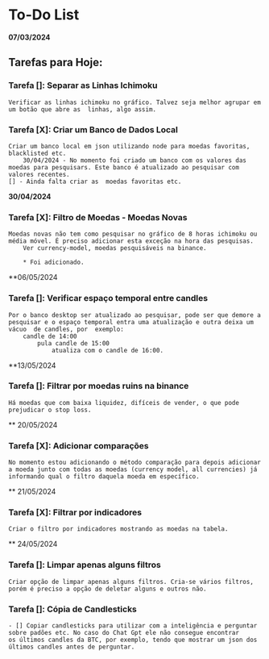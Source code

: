 # To-Do List 

**07/03/2024**

## Tarefas para Hoje:

### Tarefa []: Separar as Linhas Ichimoku
    Verificar as linhas ichimoku no gráfico. Talvez seja melhor agrupar em um botão que abre as  linhas, algo assim.


### Tarefa [X]: Criar um Banco de Dados Local
    Criar um banco local em json utilizando node para moedas favoritas, blacklisted etc.
        30/04/2024 - No momento foi criado um banco com os valores das moedas para pesquisars. Este banco é atualizado ao pesquisar com valores recentes.
    [] - Ainda falta criar as  moedas favoritas etc.

**30/04/2024**
### Tarefa [X]: Filtro de Moedas - Moedas Novas
    Moedas novas não tem como pesquisar no gráfico de 8 horas ichimoku ou média móvel. É preciso adicionar esta exceção na hora das pesquisas. 
        Ver currency-model, moedas pesquisáveis na binance.

        * Foi adicionado.
    
**06/05/2024
### Tarefa []: Verificar espaço temporal entre candles
    Por o banco desktop ser atualizado ao pesquisar, pode ser que demore a pesquisar e o espaço temporal entra uma atualização e outra deixa um vácuo  de candles, por  exemplo: 
        candle de 14:00
            pula candle de 15:00
                atualiza com o candle de 16:00.
      
            
**13/05/2024
### Tarefa []: Filtrar por moedas ruins na binance
    Há moedas que com baixa liquidez, difíceis de vender, o que pode prejudicar o stop loss.

** 20/05/2024
### Tarefa [X]: Adicionar comparações
    No momento estou adicionando o método comparação para depois adicionar a moeda junto com todas as moedas (currency model, all currencies) já informando qual o filtro daquela moeda em específico.

**    21/05/2024
### Tarefa [X]: Filtrar por indicadores
    Criar o filtro por indicadores mostrando as moedas na tabela.
    
** 24/05/2024
### Tarefa []: Limpar apenas alguns  filtros
    Criar opção de limpar apenas alguns filtros. Cria-se vários filtros, porém é preciso a opção de deletar alguns e outros não.

### Tarefa []: Cópia de Candlesticks
    - [] Copiar candlesticks para utilizar com a inteligência e perguntar sobre padões etc. No caso do Chat Gpt ele não consegue encontrar
    os últimos candles da BTC, por exemplo, tendo que mostrar um json dos últimos candles antes de perguntar.
